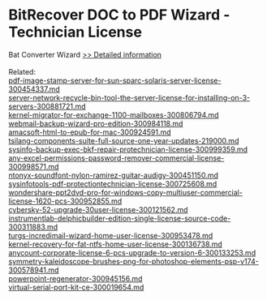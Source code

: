 # BitRecover DOC to PDF Wizard - Technician License
Bat Converter Wizard
[>> Detailed information](https://secure.shareit.com/shareit/product.html?productid=300960062&affiliateid=200057808)<br/><br/>Related:
<br />[pdf-image-stamp-server-for-sun-sparc-solaris-server-license-300454337.md](https://github.com/downloadplanet/downloadplanet/blob/main/pdf-image-stamp-server-for-sun-sparc-solaris-server-license-300454337.md)<br />[server-network-recycle-bin-tool-the-server-license-for-installing-on-3-servers-300881721.md](https://github.com/downloadplanet/downloadplanet/blob/main/server-network-recycle-bin-tool-the-server-license-for-installing-on-3-servers-300881721.md)<br />[kernel-migrator-for-exchange-1100-mailboxes-300806794.md](https://github.com/downloadplanet/downloadplanet/blob/main/kernel-migrator-for-exchange-1100-mailboxes-300806794.md)<br />[webmail-backup-wizard-pro-edition-300984118.md](https://github.com/downloadplanet/downloadplanet/blob/main/webmail-backup-wizard-pro-edition-300984118.md)<br />[amacsoft-html-to-epub-for-mac-300924591.md](https://github.com/downloadplanet/downloadplanet/blob/main/amacsoft-html-to-epub-for-mac-300924591.md)<br />[tsilang-components-suite-full-source-one-year-updates-219000.md](https://github.com/downloadplanet/downloadplanet/blob/main/tsilang-components-suite-full-source-one-year-updates-219000.md)<br />[sysinfo-backup-exec-bkf-repair-protechnician-license-300999359.md](https://github.com/downloadplanet/downloadplanet/blob/main/sysinfo-backup-exec-bkf-repair-protechnician-license-300999359.md)<br />[any-excel-permissions-password-remover-commercial-license-300998571.md](https://github.com/downloadplanet/downloadplanet/blob/main/any-excel-permissions-password-remover-commercial-license-300998571.md)<br />[ntonyx-soundfont-nylon-ramirez-guitar-audigy-300451150.md](https://github.com/downloadplanet/downloadplanet/blob/main/ntonyx-soundfont-nylon-ramirez-guitar-audigy-300451150.md)<br />[sysinfotools-pdf-protectiontechnician-license-300725608.md](https://github.com/downloadplanet/downloadplanet/blob/main/sysinfotools-pdf-protectiontechnician-license-300725608.md)<br />[wondershare-ppt2dvd-pro-for-windows-copy-multiuser-commercial-license-1620-pcs-300952855.md](https://github.com/downloadplanet/downloadplanet/blob/main/wondershare-ppt2dvd-pro-for-windows-copy-multiuser-commercial-license-1620-pcs-300952855.md)<br />[cybersky-52-upgrade-30user-license-300121562.md](https://github.com/downloadplanet/downloadplanet/blob/main/cybersky-52-upgrade-30user-license-300121562.md)<br />[instrumentlab-delphicbuilder-edition-single-license-source-code-300311883.md](https://github.com/downloadplanet/downloadplanet/blob/main/instrumentlab-delphicbuilder-edition-single-license-source-code-300311883.md)<br />[turgs-incredimail-wizard-home-user-license-300953478.md](https://github.com/downloadplanet/downloadplanet/blob/main/turgs-incredimail-wizard-home-user-license-300953478.md)<br />[kernel-recovery-for-fat-ntfs-home-user-license-300136738.md](https://github.com/downloadplanet/downloadplanet/blob/main/kernel-recovery-for-fat-ntfs-home-user-license-300136738.md)<br />[anycount-corporate-license-6-pcs-upgrade-to-version-6-300133253.md](https://github.com/downloadplanet/downloadplanet/blob/main/anycount-corporate-license-6-pcs-upgrade-to-version-6-300133253.md)<br />[symmetry-kaleidoscope-brushes-png-for-photoshop-elements-psp-v174-300578941.md](https://github.com/downloadplanet/downloadplanet/blob/main/symmetry-kaleidoscope-brushes-png-for-photoshop-elements-psp-v174-300578941.md)<br />[powerpoint-regenerator-300945156.md](https://github.com/downloadplanet/downloadplanet/blob/main/powerpoint-regenerator-300945156.md)<br />[virtual-serial-port-kit-ce-300019654.md](https://github.com/downloadplanet/downloadplanet/blob/main/virtual-serial-port-kit-ce-300019654.md)